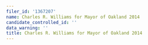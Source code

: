 ```yaml
---
filer_id: '1367207'
name: Charles R. Williams for Mayor of Oakland 2014
candidate_controlled_id: ''
data_warning: ''
title: Charles R. Williams for Mayor of Oakland 2014
---
```

